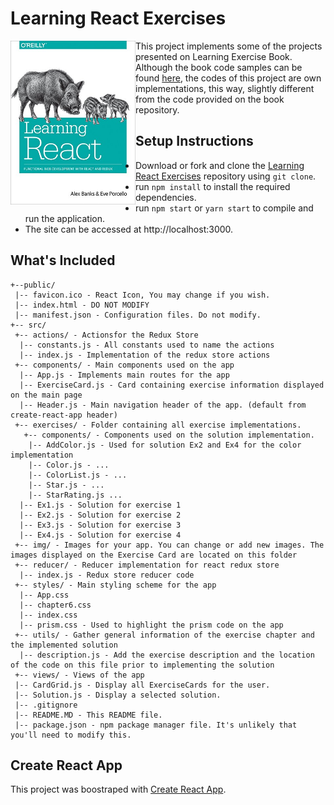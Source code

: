 # Learning React Exercises

<img src="/src/img/book.jpg" alt="Learning React Book Cover" width="200" align="left" />

This project implements some of the projects presented on Learning Exercise Book. Although the book code samples can be found [here](https://github.com/MoonHighway/learning-react), the codes of this project are own implementations, this way, slightly different from the code provided on the book repository.

## Setup Instructions
  
* Download or fork and clone the [Learning React Exercises](https://github.com/wenderzxavier/learning-react-exercises) repository using `git clone`.
* run `npm install` to install the required dependencies.
* run `npm start` or `yarn start` to compile and run the application.
* The site can be accessed at http://localhost:3000.

## What's Included
```
+--public/    
 |-- favicon.ico - React Icon, You may change if you wish.
 |-- index.html - DO NOT MODIFY
 |-- manifest.json - Configuration files. Do not modify.
+-- src/
 +-- actions/ - Actionsfor the Redux Store
  |-- constants.js - All constants used to name the actions
  |-- index.js - Implementation of the redux store actions
 +-- components/ - Main components used on the app
  |-- App.js - Implements main routes for the app
  |-- ExerciseCard.js - Card containing exercise information displayed on the main page
  |-- Header.js - Main navigation header of the app. (default from create-react-app header)
 +-- exercises/ - Folder containing all exercise implementations.
   +-- components/ - Components used on the solution implementation.
    |-- AddColor.js - Used for solution Ex2 and Ex4 for the color implementation
    |-- Color.js - ...
    |-- ColorList.js - ...
    |-- Star.js - ...
    |-- StarRating.js ...
  |-- Ex1.js - Solution for exercise 1
  |-- Ex2.js - Solution for exercise 2
  |-- Ex3.js - Solution for exercise 3
  |-- Ex4.js - Solution for exercise 4
 +-- img/ - Images for your app. You can change or add new images. The images displayed on the Exercise Card are located on this folder
 +-- reducer/ - Reducer implementation for react redux store
  |-- index.js - Redux store reducer code
 +-- styles/ - Main styling scheme for the app
  |-- App.css
  |-- chapter6.css
  |-- index.css
  |-- prism.css - Used to highlight the prism code on the app
 +-- utils/ - Gather general information of the exercise chapter and the implemented solution
  |-- description.js - Add the exercise description and the location of the code on this file prior to implementing the solution
 +-- views/ - Views of the app
 |-- CardGrid.js - Display all ExerciseCards for the user.
 |-- Solution.js - Display a selected solution.
 |-- .gitignore 
 |-- README.MD - This README file.
 |-- package.json - npm package manager file. It's unlikely that you'll need to modify this.
```

## Create React App
This project was boostraped with [Create React App](https://github.com/facebook/create-react-app).
